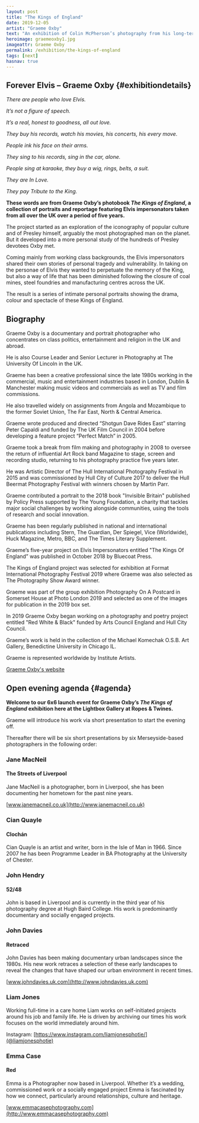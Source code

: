 ```yaml
---
layout: post
title: "The Kings of England"
date: 2019-12-05
artist: "Graeme Oxby"
text: "An exhibition of Colin McPherson’s photography from his long-term project Berlin: After the Wall which documents the city’s changing landscape over the last three decades."
heroimage: graemeoxby1.jpg
imageattr: Graeme Oxby
permalink: /exhibition/the-kings-of-england
tags: [next]
hasnav: true
---
```


## Forever Elvis – Graeme Oxby {#exhibitiondetails}

_There are people who love Elvis._

_It’s not a figure of speech._

_It’s a real, honest to goodness, all out love._

_They buy his records, watch his movies, his concerts, his every move._

_People ink his face on their arms._

_They sing to his records, sing in the car, alone._

_People sing at karaoke, they buy a wig, rings, belts, a suit._

_They are In Love._

_They pay Tribute to the King._

__These words are from Graeme Oxby’s photobook _The Kings of England_, a collection of portraits and reportage featuring Elvis impersonators taken from all over the UK over a period of five years.__

The project started as an exploration of the iconography of popular culture and of Presley himself, arguably the most photographed man on the planet. But it developed into a more personal study of the hundreds of Presley devotees Oxby met.

Coming mainly from working class backgrounds, the Elvis impersonators shared their own stories of personal tragedy and vulnerability. In taking on the personae of Elvis they wanted to perpetuate the memory of the King, but also a way of life that has been diminished following the closure of coal mines, steel foundries and manufacturing centres across the UK.

The result is a series of intimate personal portraits showing the drama, colour and spectacle of these Kings of England.

## Biography
Graeme Oxby is a documentary and portrait photographer who concentrates on class politics, entertainment and religion in the UK and abroad.

He is also Course Leader and Senior Lecturer in Photography at The University Of Lincoln in the UK.

Graeme has been a creative professional since the late 1980s working in the commercial, music and entertainment industries based in London, Dublin & Manchester making music videos and commercials as well as TV and film commissions.

He also travelled widely on assignments from Angola and Mozambique to the former Soviet Union, The Far East, North & Central America.

Graeme wrote produced and directed “Shotgun Dave Rides East” starring Peter Capaldi and funded by The UK Film Council in 2004 before developing a feature project “Perfect Match” in 2005.

Graeme took a break from film making and photography in 2008 to oversee the return of influential Art Rock band Magazine to stage, screen and recording studio, returning to his photography practice five years later.

He was Artistic Director of The Hull International Photography Festival in 2015 and was commissioned by Hull City of Culture 2017 to deliver the Hull Beermat Photography Festival with winners chosen by Martin Parr.

Graeme contributed a portrait to the 2018 book "Invisible Britain" published by Policy Press supported by The Young Foundation, a charity that tackles major social challenges by working alongside communities, using the tools of research and social innovation.

Graeme has been regularly published in national and international publications including Stern, The Guardian, Der Spiegel, Vice (Worldwide), Huck Magazine, Metro, BBC, and The Times Literary Supplement.

Graeme’s five-year project on Elvis Impersonators entitled "The Kings Of England” was published in October 2018 by Bluecoat Press.

The Kings of England project was selected for exhibition at Format International Photography Festival 2019 where Graeme was also selected as The Photography Show Award winner.

Graeme was part of the group exhibition Photography On A Postcard in Somerset House at Photo London 2019 and selected as one of the images for publication in the 2019 box set.

In 2019 Graeme Oxby began working on a photography and poetry project entitled "Red White & Black" funded by Arts Council England and Hull City Council.

Graeme’s work is held in the collection of the Michael Komechak O.S.B. Art Gallery, Benedictine University in Chicago IL.

Graeme is represented worldwide by Institute Artists.

[Graeme Oxby's website](http://graemeoxby.com)

## Open evening agenda {#agenda}

**Welcome to our 6x6 launch event for Graeme Oxby’s _The Kings of England_ exhibition here at the Lightbox Gallery at Ropes & Twines.**

Graeme will introduce his work via short presentation to start the evening off.

Thereafter there will be six short presentations by six Merseyside-based photographers in the following order:

### Jane MacNeil
#### The Streets of Liverpool
Jane MacNeil is a photographer, born in Liverpool, she has been documenting her hometown for the past nine years.

[www.janemacneil.co.uk](http://www.janemacneil.co.uk)

### Cian Quayle
#### Clochán
Cian Quayle is an artist and writer, born in the Isle of Man in 1966. Since 2007 he has been Programme Leader in BA Photography at the University of Chester.

### John Hendry
#### 52/48
John is based in Liverpool and is currently in the third year of his photography degree at Hugh Baird College. His work is predominantly documentary and socially engaged projects.

### John Davies
#### Retraced
John Davies has been making documentary urban landscapes since the 1980s. His new work retraces a selection of these early landscapes to reveal the changes that have shaped our urban environment in recent times.

[www.johndavies.uk.com](http://www.johndavies.uk.com)

### Liam Jones
Working full-time in a care home Liam works on self-initiated projects around his job and family life. He is driven by archiving our times his work focuses on the world immediately around him.

Instagram: [https://www.instagram.com/liamjonesphotie/](@liamjonesphotie)

### Emma Case
#### Red
Emma is a Photographer now based in Liverpool. Whether it’s a wedding, commissioned work or a socially engaged project Emma is fascinated by how we connect, particularly around relationships, culture and heritage.

[www.emmacasephotography.com](http://www.emmacasephotography.com)
